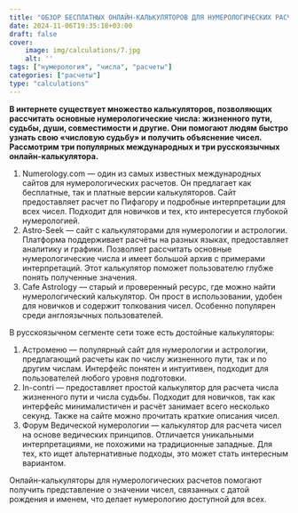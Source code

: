 ```yaml
---
title: "ОБЗОР БЕСПЛАТНЫХ ОНЛАЙН-КАЛЬКУЛЯТОРОВ ДЛЯ НУМЕРОЛОГИЧЕСКИХ РАСЧЕТОВ"
date: 2024-11-06T19:35:18+03:00
draft: false
cover:
    image: img/calculations/7.jpg
    alt: ''
tags: ["нумерология", "числа", "расчеты"]
categories: ["расчеты"]
type: "calculations"
---
```


**В интернете существует множество калькуляторов, позволяющих рассчитать основные нумерологические числа: жизненного пути, судьбы, души, совместимости и другие. Они помогают людям быстро узнать свою «числовую судьбу» и получить объяснение чисел. Рассмотрим три популярных международных и три русскоязычных онлайн-калькулятора.**

1.	Numerology.com — один из самых известных международных сайтов для нумерологических расчетов. Он предлагает как бесплатные, так и платные версии калькуляторов. Сайт предоставляет расчет по Пифагору и подробные интерпретации для всех чисел. Подходит для новичков и тех, кто интересуется глубокой нумерологией.
2.	Astro-Seek — сайт с калькуляторами для нумерологии и астрологии. Платформа поддерживает расчёты на разных языках, предоставляет аналитику и графики. Позволяет рассчитать основные нумерологические числа и имеет большой архив с примерами интерпретаций. Этот калькулятор поможет пользователю глубже понять полученные значения.
3.	Cafe Astrology — старый и проверенный ресурс, где можно найти нумерологический калькулятор. Он прост в использовании, удобен для новичков и содержит толкования чисел. Особенно популярен среди англоязычных пользователей.

В русскоязычном сегменте сети тоже есть достойные калькуляторы:
1.	Астроменю — популярный сайт для нумерологии и астрологии, предлагающий расчеты как по числу жизненного пути, так и по другим числам. Интерфейс понятен и интуитивен, подходит для пользователей любого уровня подготовки.
2.	In-contri — предоставляет простой калькулятор для расчета числа жизненного пути и числа судьбы. Подходит для новичков, так как интерфейс минималистичен и расчёт занимает всего несколько секунд. Также на сайте можно прочитать краткие описания чисел.
3.	Форум Ведической нумерологии — калькулятор для расчета чисел на основе ведических принципов. Отличается уникальными интерпретациями, не похожими на традиционные западные. Для тех, кто ищет альтернативные подходы, это может стать интересным вариантом.

Онлайн-калькуляторы для нумерологических расчетов помогают получить представление о значении чисел, связанных с датой рождения и именем, что делает нумерологию доступной для всех.
